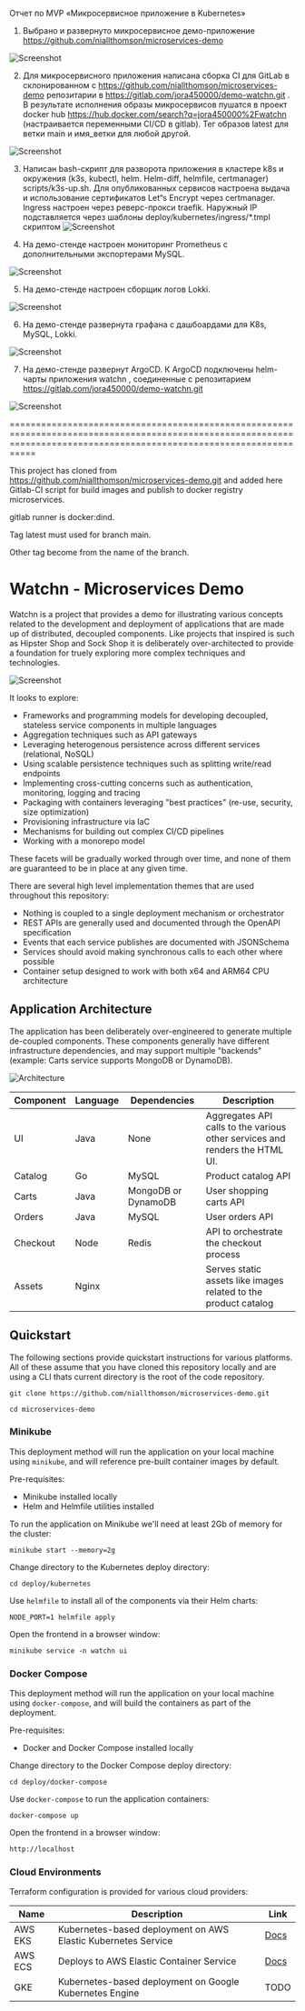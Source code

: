 Отчет по MVP «Микросервисное приложение в Kubernetes»

1. Выбрано и развернуто микросервисное демо-приложение https://github.com/niallthomson/microservices-demo

![Screenshot](/docs/images/screenshot1.png)

2. Для микросервисного приложения написана сборка CI для GitLab в склонированном с https://github.com/niallthomson/microservices-demo репозитарии в https://gitlab.com/jora450000/demo-watchn.git . В результате исполнения образы микросервисов пушатся в проект docker hub https://hub.docker.com/search?q=jora450000%2Fwatchn (настраивается переменными CI/CD в gitlab). Тег образов latest для ветки main и имя_ветки для любой другой.

![Screenshot](/docs/images/screenshot2.png)

3. Написан bash-скрипт для разворота приложения в кластере k8s и окружения (k3s, kubectl, helm. Helm-diff, helmfile, certmanager) scripts/k3s-up.sh.   Для опубликованных сервисов настроена выдача и использование сертификатов Let“s Encrypt через certmanager. Ingress настроен через реверс-прокси  traefik. Наружный IP подставляется через шаблоны deploy/kubernetes/ingress/*.tmpl  скриптом 
![Screenshot](/docs/images/screenshot3.png)

4. На демо-стенде настроен мониторинг Prometheus с дополнительными экспортерами MySQL.

![Screenshot](/docs/images/screenshot4.png)

5. На демо-стенде настроен сборщик логов Lokki.

![Screenshot](/docs/images/screenshot5.png)

6. На демо-стенде развернута графана c дашбоардами для K8s, MySQL, Lokki.

![Screenshot](/docs/images/screenshot6.png)

7. На демо-стенде развернут ArgoCD. К ArgoCD подключены helm-чарты приложения watchn , соединенные с репозитарием https://gitlab.com/jora450000/demo-watchn.git

![Screenshot](/docs/images/screenshot7.png)


=======================================================================================================================================================================

This project has cloned from https://github.com/niallthomson/microservices-demo.git and added here  Gitlab-CI script for build images and publish to docker registry microservices.

gitlab runner is docker:dind. 

Tag latest must used for branch main.

Other tag become from the name of the branch.




# Watchn - Microservices Demo

Watchn is a project that provides a demo for illustrating various concepts related to the development and deployment of applications that are made up of distributed, decoupled components. Like projects that inspired is such as Hipster Shop and Sock Shop it is deliberately over-architected to provide a foundation for truely exploring more complex techniques and technologies.

![Screenshot](/docs/images/screenshot.png)

It looks to explore:
- Frameworks and programming models for developing decoupled, stateless service components in multiple languages
- Aggregation techniques such as API gateways
- Leveraging heterogenous persistence across different services (relational, NoSQL)
- Using scalable persistence techniques such as splitting write/read endpoints
- Implementing cross-cutting concerns such as authentication, monitoring, logging and tracing
- Packaging with containers leveraging "best practices" (re-use, security, size optimization)
- Provisioning infrastructure via IaC
- Mechanisms for building out complex CI/CD pipelines
- Working with a monorepo model

These facets will be gradually worked through over time, and none of them are guaranteed to be in place at any given time.

There are several high level implementation themes that are used throughout this repository:
- Nothing is coupled to a single deployment mechanism or orchestrator
- REST APIs are generally used and documented through the OpenAPI specification
- Events that each service publishes are documented with JSONSchema
- Services should avoid making synchronous calls to each other where possible
- Container setup designed to work with both x64 and ARM64 CPU architecture

## Application Architecture

The application has been deliberately over-engineered to generate multiple de-coupled components. These components generally have different infrastructure dependencies, and may support multiple "backends" (example: Carts service supports MongoDB or DynamoDB).

![Architecture](/docs/images/architecture.png)

| Component | Language | Dependencies        | Description                                                                 |
|-----------|----------|---------------------|-----------------------------------------------------------------------------|
| UI        | Java     | None                | Aggregates API calls to the various other services and renders the HTML UI. |
| Catalog   | Go       | MySQL               | Product catalog API                                                         |
| Carts     | Java     | MongoDB or DynamoDB | User shopping carts API                                                     |
| Orders    | Java     | MySQL               | User orders API                                                             |
| Checkout  | Node     | Redis               | API to orchestrate the checkout process                                     |
| Assets    | Nginx    |                     | Serves static assets like images related to the product catalog             |


## Quickstart

The following sections provide quickstart instructions for various platforms. All of these assume that you have cloned this repository locally and are using a CLI thats current directory is the root of the code repository.

```
git clone https://github.com/niallthomson/microservices-demo.git

cd microservices-demo
```

### Minikube

This deployment method will run the application on your local machine using `minikube`, and will reference pre-built container images by default.

Pre-requisites:
- Minikube installed locally
- Helm and Helmfile utilities installed

To run the application on Minikube we'll need at least 2Gb of memory for the cluster:

```
minikube start --memory=2g
```

Change directory to the Kubernetes deploy directory:

```
cd deploy/kubernetes
```

Use `helmfile` to install all of the components via their Helm charts:

```
NODE_PORT=1 helmfile apply
```

Open the frontend in a browser window:

```
minikube service -n watchn ui
```

### Docker Compose

This deployment method will run the application on your local machine using `docker-compose`, and will build the containers as part of the deployment.

Pre-requisites:
- Docker and Docker Compose installed locally

Change directory to the Docker Compose deploy directory:

```
cd deploy/docker-compose
```

Use `docker-compose` to run the application containers:

```
docker-compose up
```

Open the frontend in a browser window:

```
http://localhost
```

### Cloud Environments

Terraform configuration is provided for various cloud providers:

| Name | Description | Link |
|------|-------------|------|
| AWS EKS | Kubernetes-based deployment on AWS Elastic Kubernetes Service | [Docs](/deploy/terraform/eks-single-region/README.md) |
| AWS ECS | Deploys to AWS Elastic Container Service | [Docs](/deploy/terraform/ecs-single-region/README.md) |
| GKE | Kubernetes-based deployment on Google Kubernetes Engine | TODO |
